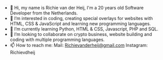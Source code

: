 - 👋 Hi, my name is Richie van der Heij, I'm a 20 years old Software Developer from the Netherlands.
- 👀 I’m interested in coding, creating special overlays for websites with HTML, CSS & JavaScript and learning new programming languages.
- 🌱 I’m currently learning Python, HTML & CSS, Javascript, PHP and SQL.
- 💞️ I’m looking to collaborate on crypto business, website building and coding with multiple programming languages.
- 📫 How to reach me:
  Mail: Richievanderheij@gmail.com
  Instagram: Richievdheij
      

<!---
Richievdheij/Richievdheij is a ✨ special ✨ repository because its `README.md` (this file) appears on your GitHub profile.
You can click the Preview link to take a look at your changes.
--->
